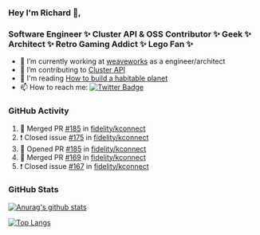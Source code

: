 ### Hey I'm Richard 👋, 

<h3 align="left">Software Engineer ✨ Cluster API & OSS Contributor ✨ Geek ✨ Architect ✨ Retro Gaming Addict ✨ Lego Fan ✨</h3>

- 🔭 I’m currently working at [weaveworks](https://github.com/weaveworks) as a engineer/architect
- 👯 I’m contributing to [Cluster API](https://github.com/kubernetes-sigs/cluster-api-provider-aws/pulls?q=is%3Aissue+is%3Apr+author%3Arichardcase+)
- 💬 I'm reading [How to build a habitable planet](https://www.amazon.co.uk/How-Build-Habitable-Planet-Humankind/dp/0691140065)
- 📫 How to reach me: [![Twitter Badge](https://img.shields.io/badge/-@fruit_case-00acee?style=flat&logo=Twitter&logoColor=white)](https://twitter.com/intent/follow?screen_name=fruit_case "Follow on Twitter")

### GitHub Activity 

<!--START_SECTION:activity-->
1. 🎉 Merged PR [#185](https://github.com/fidelity/kconnect/pull/185) in [fidelity/kconnect](https://github.com/fidelity/kconnect)
2. ❗️ Closed issue [#175](https://github.com/fidelity/kconnect/issues/175) in [fidelity/kconnect](https://github.com/fidelity/kconnect)
3. 💪 Opened PR [#185](https://github.com/fidelity/kconnect/pull/185) in [fidelity/kconnect](https://github.com/fidelity/kconnect)
4. 🎉 Merged PR [#169](https://github.com/fidelity/kconnect/pull/169) in [fidelity/kconnect](https://github.com/fidelity/kconnect)
5. ❗️ Closed issue [#167](https://github.com/fidelity/kconnect/issues/167) in [fidelity/kconnect](https://github.com/fidelity/kconnect)
<!--END_SECTION:activity-->

### GitHub Stats

[![Anurag's github stats](https://github-readme-stats.vercel.app/api?username=richardcase&count_private=true&show_icons=true)](https://github.com/anuraghazra/github-readme-stats)

[![Top Langs](https://github-readme-stats.vercel.app/api/top-langs/?username=richardcase&hide=html&layout=compact)](https://github.com/anuraghazra/github-readme-stats)
